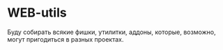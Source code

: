 # WEB-utils
 Буду собирать всякие фишки, утилитки, аддоны, которые, возможно, могут пригодиться в разных проектах.
